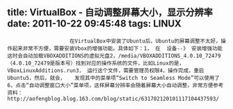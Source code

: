 title: VirtualBox - 自动调整屏幕大小，显示分辨率
date: 2011-10-22 09:45:48
tags: LINUX
---


						在VirtualBox中安装了Ubuntu后，Ubuntu的屏幕调整不太好，操作起来非常不方便，需要安装Vbox的增强功能。具体如下：1， 在  设备--》 安装增强功能这时会自动加载VBOXADDITIONS的虚拟光盘2，/media/VBOXADDITIONS_4.0.10_72479 （4.0.10_72479是版本号）找到对应的操作系统的文件，比如Linux的是，VBoxLinuxAdditions.run3， 运行这个文件，需要管理员权限4，操作完成，重启Ubuntu5，然后，就会，   发现其中的菜单项“Switch to Seamless Mode”可以使用了6，点击“自动调整窗口大小”菜单项，这样屏幕分辨率会随着屏幕大小自动调整，非常方便参考资料：http://aofengblog.blog.163.com/blog/static/631702120101117104437593/                                   